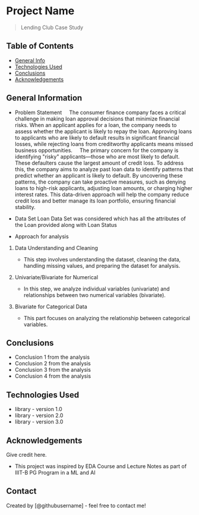 # Project Name
> Lending Club Case Study


## Table of Contents
* [General Info](#general-information)
* [Technologies Used](#technologies-used)
* [Conclusions](#conclusions)
* [Acknowledgements](#acknowledgements)


## General Information
- Problem Statement
      &nbsp;&nbsp;&nbsp;&nbsp;The consumer finance company faces a critical challenge in making loan approval decisions that minimize financial risks. When an applicant applies for a loan, the company needs to assess whether the applicant is likely to repay the loan. Approving loans to applicants who are likely to default results in significant financial losses, while rejecting loans from creditworthy applicants means missed business opportunities.
      &nbsp;&nbsp;&nbsp;&nbsp;The primary concern for the company is identifying "risky" applicants—those who are most likely to default. These defaulters cause the largest amount of credit loss. To address this, the company aims to analyze past loan data to identify patterns that predict whether an applicant is likely to default. By uncovering these patterns, the company can take proactive measures, such as denying loans to high-risk applicants, adjusting loan amounts, or charging higher interest rates. This data-driven approach will help the company reduce credit loss and better manage its loan portfolio, ensuring financial stability.

- Data Set
     Loan Data Set was considered which has all the attributes of the Loan provided along with Loan Status 
	 
- Approach for analysis
1. Data Understanding and Cleaning	
   - This step involves understanding the dataset, cleaning the data, handling missing values, and preparing the dataset for analysis.

2. Univariate/Bivariate for Numerical
   - In this step, we analyze individual variables (univariate) and relationships between two numerical variables (bivariate).

3. Bivariate for Categorical Data
   - This part focuses on analyzing the relationship between categorical variables.

      


## Conclusions
- Conclusion 1 from the analysis
- Conclusion 2 from the analysis
- Conclusion 3 from the analysis
- Conclusion 4 from the analysis

<!-- You don't have to answer all the questions - just the ones relevant to your project. -->


## Technologies Used
- library - version 1.0
- library - version 2.0
- library - version 3.0

<!-- As the libraries versions keep on changing, it is recommended to mention the version of library used in this project -->

## Acknowledgements
Give credit here.
- This project was inspired by EDA Course and Lecture Notes as part of IIIT-B PG Program in a ML and AI



## Contact
Created by [@githubusername] - feel free to contact me!


<!-- Optional -->
<!-- ## License -->
<!-- This project is open source and available under the [... License](). -->

<!-- You don't have to include all sections - just the one's relevant to your project -->